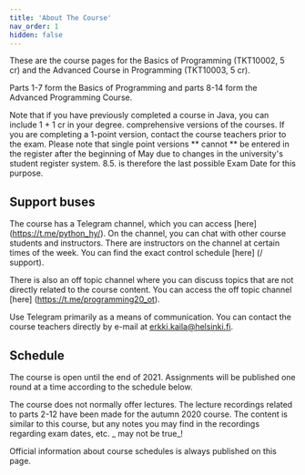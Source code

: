 ```yaml
---
title: 'About The Course'
nav_order: 1
hidden: false
---
```


These are the course pages for the Basics of Programming (TKT10002, 5 cr) and the Advanced Course in Programming (TKT10003, 5 cr).

Parts 1-7 form the Basics of Programming and parts 8-14 form the Advanced Programming Course.

Note that if you have previously completed a course in Java,
you can include 1 + 1 cr in your degree. comprehensive versions of the courses. If you are completing a 1-point version, contact the course teachers prior to the exam. Please note that single point versions ** cannot ** be entered in the register after the beginning of May due to changes in the university's student register system. 8.5. is therefore the last possible Exam Date for this purpose.

## Support buses

The course has a Telegram channel, which you can access [here] (https://t.me/python_hy/).
On the channel, you can chat with other course students and instructors.
There are instructors on the channel at certain times of the week.
You can find the exact control schedule [here] (/ support).

There is also an off topic channel where you can discuss topics that are not directly related to the course content.
You can access the off topic channel [here] (https://t.me/programming20_ot).

Use Telegram primarily as a means of communication. You can contact the course teachers directly by e-mail at erkki.kaila@helsinki.fi.


## Schedule

The course is open until the end of 2021. Assignments will be published one round at a time according to the schedule below.

The course does not normally offer lectures. The lecture recordings related to parts 2-12 have been made for the autumn 2020 course. The content is similar to this course, but any notes you may find in the recordings regarding exam dates, etc. _ may not be true_!

Official information about course schedules is always published on this page.
